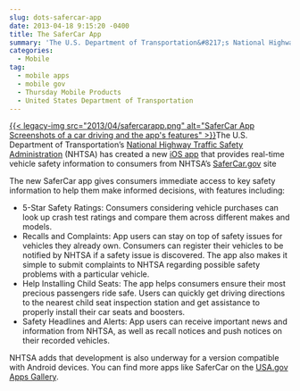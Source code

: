 ```yaml
---
slug: dots-safercar-app
date: 2013-04-18 9:15:20 -0400
title: The SaferCar App
summary: 'The U.S. Department of Transportation&#8217;s National Highway Traffic Safety Administration (NHTSA) has created a new iOS app that provides real-time vehicle safety information to consumers from NHTSA&#8217;s SaferCar.gov site The new SaferCar app gives consumers immediate access to key safety information to'
categories:
  - Mobile
tag:
  - mobile apps
  - mobile gov
  - Thursday Mobile Products
  - United States Department of Transportation
---
```


[{{< legacy-img src="2013/04/safercarapp.png" alt="SaferCar App Screenshots of a car driving and the app's features" >}}](https://s3.amazonaws.com/digitalgov/_legacy-img/2013/04/safercarapp.png)The U.S. Department of Transportation&#8217;s [National Highway Traffic Safety Administration](http://www.nhtsa.gov/) (NHTSA) has created a new [iOS app](https://itunes.apple.com/us/app/safercar/id593086230?ls=1&mt=8) that provides real-time vehicle safety information to consumers from NHTSA&#8217;s [SaferCar.gov](http://www.safercar.gov/) site

The new SaferCar app gives consumers immediate access to key safety information to help them make informed decisions, with features including:

  * 5-Star Safety Ratings: Consumers considering vehicle purchases can look up crash test ratings and compare them across different makes and models.
  * Recalls and Complaints: App users can stay on top of safety issues for vehicles they already own. Consumers can register their vehicles to be notified by NHTSA if a safety issue is discovered. The app also makes it simple to submit complaints to NHTSA regarding possible safety problems with a particular vehicle.
  * Help Installing Child Seats: The app helps consumers ensure their most precious passengers ride safe. Users can quickly get driving directions to the nearest child seat inspection station and get assistance to properly install their car seats and boosters.
  * Safety Headlines and Alerts: App users can receive important news and information from NHTSA, as well as recall notices and push notices on their recorded vehicles.

NHTSA adds that development is also underway for a version compatible with Android devices. You can find more apps like SaferCar on the [USA.gov Apps Gallery](http://apps.usa.gov/).